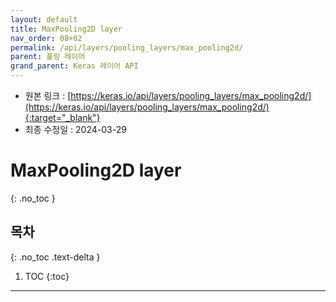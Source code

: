 ```yaml
---
layout: default
title: MaxPooling2D layer
nav_order: 08+02
permalink: /api/layers/pooling_layers/max_pooling2d/
parent: 풀링 레이어
grand_parent: Keras 레이어 API
---
```


* 원본 링크 : [https://keras.io/api/layers/pooling_layers/max_pooling2d/](https://keras.io/api/layers/pooling_layers/max_pooling2d/){:target="_blank"}
* 최종 수정일 : 2024-03-29

# MaxPooling2D layer
{: .no_toc }

## 목차
{: .no_toc .text-delta }

1. TOC
{:toc}

---

